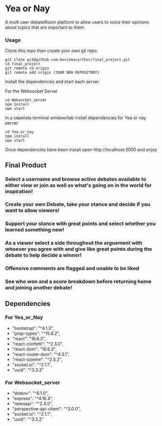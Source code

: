 Yea or Nay
=====================

A multi user debateRoom platform to allow users to voice their opinions about topics that are important to them.

### Usage

Clone this repo then create your own git repo.

```
git clone git@github.com:kevinmacarthur/final_project.git
cd final_project
git remote rm origin
git remote add origin [YOUR NEW REPOSITORY]
```

Install the dependencies and start each server.

For the Websocket Server

```
cd Websocket_server
npm install
npm start
```
In a seperate terminal window/tab install dependencies for Yea or nay server

```
cd Yea_or_nay
npm install
npm start
```
Once dependencies have been install open http://localhost:3000 and enjoy

## Final Product

### Select a username and browse active debates available to either view or join as well as what's going on in the world for inspiration!

### Create your own Debate, take your stance and decide if you want to allow viewers!

### Support your stance with great points and select whether you learned something new!

### As a viewer select a side throughout the arguement with whoever you agree with and give like great points during the debate to help decide a winner!

### Offensive comments are flagged and unable to be liked

### See who won and a score breakdown before returning home and joining another debate!


## Dependencies

### For Yea_or_Nay

-  "bootstrap": "^4.1.3",
-  "prop-types": "^15.6.2",
-  "react": "16.6.3",
-  "react-confetti": "^2.3.0",
-  "react-dom": "16.6.3",
-  "react-router-dom": "^4.3.1",
-  "react-sizeme": "^2.5.2",
-  "socket.io": "^2.1.1",
-  "uuid": "^3.3.2"

### For Websocket_server

- "dotenv": "^6.1.0",
-  "express": "^4.16.4",
-  "newsapi": "^2.4.0",
-  "perspective-api-client": "^3.0.0",
-  "socket.io": "^2.1.1",
-  "uuid": "^3.3.2"

